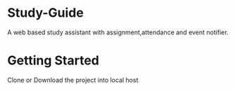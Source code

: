 # Study-Guide
A web based study assistant with assignment,attendance and event notifier. 
# Getting Started
Clone or Download the project into local host 
